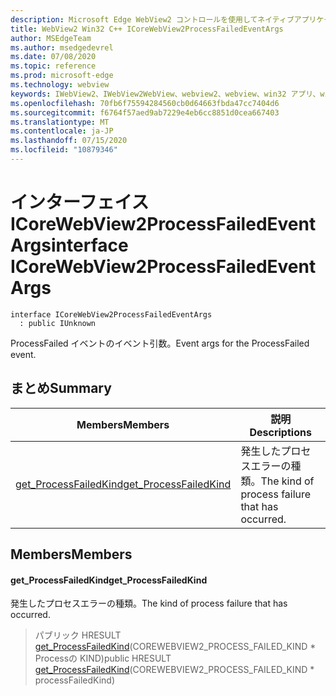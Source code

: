 ```yaml
---
description: Microsoft Edge WebView2 コントロールを使用してネイティブアプリケーションに web 技術 (HTML、CSS、JavaScript) を埋め込む
title: WebView2 Win32 C++ ICoreWebView2ProcessFailedEventArgs
author: MSEdgeTeam
ms.author: msedgedevrel
ms.date: 07/08/2020
ms.topic: reference
ms.prod: microsoft-edge
ms.technology: webview
keywords: IWebView2、IWebView2WebView、webview2、webview、win32 アプリ、win32、edge、ICoreWebView2、ICoreWebView2Controller、browser control、edge html、ICoreWebView2ProcessFailedEventArgs
ms.openlocfilehash: 70fb6f75594284560cb0d64663fbda47cc7404d6
ms.sourcegitcommit: f6764f57aed9ab7229e4eb6cc8851d0cea667403
ms.translationtype: MT
ms.contentlocale: ja-JP
ms.lasthandoff: 07/15/2020
ms.locfileid: "10879346"
---
```

# <span data-ttu-id="69213-104">インターフェイス ICoreWebView2ProcessFailedEventArgs</span><span class="sxs-lookup"><span data-stu-id="69213-104">interface ICoreWebView2ProcessFailedEventArgs</span></span> 

```
interface ICoreWebView2ProcessFailedEventArgs
  : public IUnknown
```

<span data-ttu-id="69213-105">ProcessFailed イベントのイベント引数。</span><span class="sxs-lookup"><span data-stu-id="69213-105">Event args for the ProcessFailed event.</span></span>

## <span data-ttu-id="69213-106">まとめ</span><span class="sxs-lookup"><span data-stu-id="69213-106">Summary</span></span>

 <span data-ttu-id="69213-107">Members</span><span class="sxs-lookup"><span data-stu-id="69213-107">Members</span></span>                        | <span data-ttu-id="69213-108">説明</span><span class="sxs-lookup"><span data-stu-id="69213-108">Descriptions</span></span>
--------------------------------|---------------------------------------------
[<span data-ttu-id="69213-109">get_ProcessFailedKind</span><span class="sxs-lookup"><span data-stu-id="69213-109">get_ProcessFailedKind</span></span>](#get_processfailedkind) | <span data-ttu-id="69213-110">発生したプロセスエラーの種類。</span><span class="sxs-lookup"><span data-stu-id="69213-110">The kind of process failure that has occurred.</span></span>

## <span data-ttu-id="69213-111">Members</span><span class="sxs-lookup"><span data-stu-id="69213-111">Members</span></span>

#### <span data-ttu-id="69213-112">get_ProcessFailedKind</span><span class="sxs-lookup"><span data-stu-id="69213-112">get_ProcessFailedKind</span></span> 

<span data-ttu-id="69213-113">発生したプロセスエラーの種類。</span><span class="sxs-lookup"><span data-stu-id="69213-113">The kind of process failure that has occurred.</span></span>

> <span data-ttu-id="69213-114">パブリック HRESULT [get_ProcessFailedKind](#get_processfailedkind)(COREWEBVIEW2_PROCESS_FAILED_KIND \* Processの KIND)</span><span class="sxs-lookup"><span data-stu-id="69213-114">public HRESULT [get_ProcessFailedKind](#get_processfailedkind)(COREWEBVIEW2_PROCESS_FAILED_KIND \* processFailedKind)</span></span>

